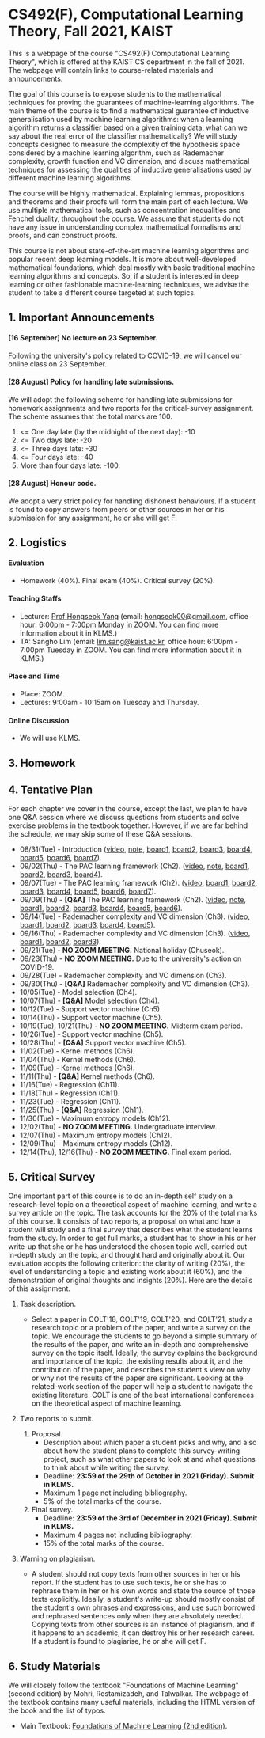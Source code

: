 # CS492(F), Computational Learning Theory, Fall 2021, KAIST

This is a webpage of the course "CS492(F) Computational Learning Theory", which is offered at the KAIST CS department in the fall of 2021. The webpage will contain links to course-related materials and announcements.

The goal of this course is to expose students to the mathematical techniques for proving the guarantees of machine-learning algorithms. The main theme of the course is to find a mathematical guarantee of inductive generalisation used by machine learning algorithms: when a learning algorithm returns a classifier based on a given training data, what can we say about the real error of the classifier mathematically? We will study concepts designed to measure the complexity of the hypothesis space considered by a machine learning algorithm, such as Rademacher complexity, growth function and VC dimension, and discuss mathematical techniques for assessing the qualities of inductive generalisations used by different machine learning algorithms.

The course will be highly mathematical. Explaining lemmas, propositions and theorems and their proofs will form the main part of each lecture. We use multiple mathematical tools, such as concentration inequalities and Fenchel duality, throughout the course. We assume that students do not have any issue in understanding complex mathematical formalisms and proofs, and can construct proofs.

This course is not about state-of-the-art machine learning algorithms and popular recent deep learning models. It is more about well-developed mathematical foundations, which deal mostly with basic traditional machine learning algorithms and concepts. So, if a student is interested in deep learning or other fashionable machine-learning techniques, we advise the student to take a different course targeted at such topics.

## 1. Important Announcements

#### [16 September] No lecture on 23 September.

Following the university's policy related to COVID-19, we will cancel our online class on 23 September.

#### [28 August] Policy for handling late submissions.

We will adopt the following scheme for handling late submissions for homework assignments and two reports for the critical-survey assignment. The scheme assumes that the total marks are 100.

1. <= One day late (by the midnight of the next day): -10
2. <= Two days late: -20
3. <= Three days late: -30
4. <= Four days late: -40
5. More than four days late: -100.

#### [28 August] Honour code.

We adopt a very strict policy for handling dishonest behaviours. If a student is found to copy answers from peers or other sources in her or his submission for any assignment, he or she will get F.

## 2. Logistics

#### Evaluation

* Homework (40%). Final exam (40%). Critical survey (20%).

#### Teaching Staffs

* Lecturer: [Prof Hongseok Yang](https://cs.kaist.ac.kr/people/view?idx=552&kind=faculty&menu=160) (email: hongseok00@gmail.com, office hour: 6:00pm - 7:00pm Monday in ZOOM. You can find more information about it in KLMS.)
* TA: Sangho Lim (email: lim.sang@kaist.ac.kr, office hour: 6:00pm - 7:00pm Tuesday in ZOOM. You can find more information about it in KLMS.)

#### Place and Time

* Place: ZOOM.
* Lectures: 9:00am - 10:15am on Tuesday and Thursday.

#### Online Discussion

* We will use KLMS.

## 3. Homework

## 4. Tentative Plan

For each chapter we cover in the course, except the last, we plan to have one Q&A session where we discuss questions from students and solve exercise problems in the textbook together. However, if we are far behind the schedule, we may skip some of these Q&A sessions.

* 08/31(Tue) - Introduction ([video](https://youtu.be/Lpks1MCvIv0), [note](https://github.com/hongseok-yang/CLT21/blob/master/Lectures/Lecture1/CLT21-L1-Introduction.pdf), [board1](https://github.com/hongseok-yang/CLT21/blob/master/Whiteboards/L1/L1-board1.png), [board2](https://github.com/hongseok-yang/CLT21/blob/master/Whiteboards/L1/L1-board2.png), [board3](https://github.com/hongseok-yang/CLT21/blob/master/Whiteboards/L1/L1-board3.png), [board4](https://github.com/hongseok-yang/CLT21/blob/master/Whiteboards/L1/L1-board4.png), [board5](https://github.com/hongseok-yang/CLT21/blob/master/Whiteboards/L1/L1-board5.png), [board6](https://github.com/hongseok-yang/CLT21/blob/master/Whiteboards/L1/L1-board6.png), [board7](https://github.com/hongseok-yang/CLT21/blob/master/Whiteboards/L1/L1-board7.png)). 
* 09/02(Thu) - The PAC learning framework (Ch2). ([video](https://youtu.be/Y9U7eu6zFx8), [note](https://github.com/hongseok-yang/CLT21/blob/master/Lectures/Lecture2/CLT21-L2-PAC.pdf), [board1](https://github.com/hongseok-yang/CLT21/blob/master/Whiteboards/L2/L2-board1.png), [board2](https://github.com/hongseok-yang/CLT21/blob/master/Whiteboards/L2/L2-board2.png), [board3](https://github.com/hongseok-yang/CLT21/blob/master/Whiteboards/L2/L2-board3.png), [board4](https://github.com/hongseok-yang/CLT21/blob/master/Whiteboards/L2/L2-board4.png)).
* 09/07(Tue) - The PAC learning framework (Ch2). ([video](https://youtu.be/Wj13XVwpVbA), [board1](https://github.com/hongseok-yang/CLT21/blob/master/Whiteboards/L3/L3-board1.pdf), [board2](https://github.com/hongseok-yang/CLT21/blob/master/Whiteboards/L3/L3-board2.png), [board3](https://github.com/hongseok-yang/CLT21/blob/master/Whiteboards/L3/L3-board3.png), [board4](https://github.com/hongseok-yang/CLT21/blob/master/Whiteboards/L3/L3-board4.png), [board5](https://github.com/hongseok-yang/CLT21/blob/master/Whiteboards/L3/L3-board5.png), [board6](https://github.com/hongseok-yang/CLT21/blob/master/Whiteboards/L3/L3-board6.png), [board7](https://github.com/hongseok-yang/CLT21/blob/master/Whiteboards/L3/L3-board7.png)).
* 09/09(Thu) - __**[Q&A]**__ The PAC learning framework (Ch2). ([video](https://youtu.be/sDDFNAC-Vso), [note](https://github.com/hongseok-yang/CLT21/blob/master/Lectures/Lecture2/CLT21-L2-PAC-exercises.pdf), [board1](https://github.com/hongseok-yang/CLT21/blob/master/Whiteboards/L4/L4-board1.pdf), [board2](https://github.com/hongseok-yang/CLT21/blob/master/Whiteboards/L4/L4-board2.png), [board3](https://github.com/hongseok-yang/CLT21/blob/master/Whiteboards/L4/L4-board3.png), [board4](https://github.com/hongseok-yang/CLT21/blob/master/Whiteboards/L4/L4-board4.png), [board5](https://github.com/hongseok-yang/CLT21/blob/master/Whiteboards/L4/L4-board5.png), [board6](https://github.com/hongseok-yang/CLT21/blob/master/Whiteboards/L4/L4-board6.png)).
* 09/14(Tue) - Rademacher complexity and VC dimension (Ch3). ([video](https://youtu.be/3t5HS5ppG6A), [board1](https://github.com/hongseok-yang/CLT21/blob/master/Whiteboards/L5/L5-board1.pdf), [board2](https://github.com/hongseok-yang/CLT21/blob/master/Whiteboards/L5/L5-board2.png), [board3](https://github.com/hongseok-yang/CLT21/blob/master/Whiteboards/L5/L5-board3.png), [board4](https://github.com/hongseok-yang/CLT21/blob/master/Whiteboards/L5/L5-board4.png), [board5](https://github.com/hongseok-yang/CLT21/blob/master/Whiteboards/L5/L5-board5.png)).
* 09/16(Thu) - Rademacher complexity and VC dimension (Ch3). ([video](https://youtu.be/TtNP8pmDiRM), [board1](https://github.com/hongseok-yang/CLT21/blob/master/Whiteboards/L6/L6-board1.pdf), [board2](https://github.com/hongseok-yang/CLT21/blob/master/Whiteboards/L6/L6-board2.png), [board3](https://github.com/hongseok-yang/CLT21/blob/master/Whiteboards/L6/L6-board3.png)).
* 09/21(Tue) - __**NO ZOOM MEETING.**__ National holiday (Chuseok).
* 09/23(Thu) - __**NO ZOOM MEETING.**__ Due to the university's action on COVID-19.
* 09/28(Tue) - Rademacher complexity and VC dimension (Ch3).
* 09/30(Thu) - __**[Q&A]**__ Rademacher complexity and VC dimension (Ch3).
* 10/05(Tue) - Model selection (Ch4).
* 10/07(Thu) - __**[Q&A]**__ Model selection (Ch4).
* 10/12(Tue) - Support vector machine (Ch5).
* 10/14(Thu) - Support vector machine (Ch5).
* 10/19(Tue), 10/21(Thu) - __**NO ZOOM MEETING.**__ Midterm exam period.
* 10/26(Tue) - Support vector machine (Ch5).
* 10/28(Thu) - __**[Q&A]**__ Support vector machine (Ch5).
* 11/02(Tue) - Kernel methods (Ch6).
* 11/04(Thu) - Kernel methods (Ch6).
* 11/09(Tue) - Kernel methods (Ch6).
* 11/11(Thu) - __**[Q&A]**__ Kernel methods (Ch6).
* 11/16(Tue) - Regression (Ch11).
* 11/18(Thu) - Regression (Ch11).
* 11/23(Tue) - Regression (Ch11).
* 11/25(Thu) - __**[Q&A]**__ Regression (Ch11).
* 11/30(Tue) - Maximum entropy models (Ch12).
* 12/02(Thu) - __**NO ZOOM MEETING.**__ Undergraduate interview.
* 12/07(Thu) - Maximum entropy models (Ch12).
* 12/09(Thu) - Maximum entropy models (Ch12).
* 12/14(Thu), 12/16(Thu) - __**NO ZOOM MEETING.**__ Final exam period.

## 5. Critical Survey

One important part of this course is to do an in-depth self study on a research-level topic on a theoretical aspect of machine learning, and write a survey article on the topic. The task accounts for the 20% of the total marks of this course. It consists of two reports, a proposal on what and how a student will study and a final survey that describes what the student learns from the study. In order to get full marks, a student has to show in his or her write-up that she or he has understood the chosen topic well, carried out in-depth study on the topic, and thought hard and originally about it. Our evaluation adopts the following criterion: the clarity of writing (20%), the level of understanding a topic and existing work about it (60%), and the demonstration of original thoughts and insights (20%). Here are the details of this assignment.

1. Task description.
   * Select a paper in COLT'18, COLT'19, COLT'20, and COLT'21, study a research topic or a problem of the paper, and write a survey on the topic. We encourage the students to go beyond a simple summary of the results of the paper, and write an in-depth and comprehensive survey on the topic itself. Ideally, the survey explains the background and importance of the topic, the existing results about it, and the contribution of the paper, and describes the student's view on why or why not the results of the paper are significant. Looking at the related-work section of the paper will help a student to navigate the existing literature. COLT is one of the best international conferences on the theoretical aspect of machine learning.

2. Two reports to submit.
   1. Proposal.
      * Description about which paper a student picks and why, and also about how the student plans to complete this survey-writing project, such as what other papers to look at and what questions to think about while writing the survey.
      * Deadline: __**23:59 of the 29th of October in 2021 (Friday). Submit in KLMS.**__
      * Maximum 1 page not including bibliography.
      * 5% of the total marks of the course.
   2. Final survey.
      * Deadline: __**23:59 of the 3rd of December in 2021 (Friday). Submit in KLMS.**__
      * Maximum 4 pages not including bibliography.
      * 15% of the total marks of the course.

3. Warning on plagiarism.
   * A student should not copy texts from other sources in her or his report. If the student has to use such texts, he or she has to rephrase them in her or his own words and state the source of those texts explicitly. Ideally, a student's write-up should mostly consist of the student's own phrases and expressions, and use such borrowed and rephrased sentences only when they are absolutely needed. Copying texts from other sources is an instance of plagiarism, and if it happens to an academic, it can destroy his or her research career. If a student is found to plagiarise, he or she will get F.

## 6. Study Materials

We will closely follow the textbook "Foundations of Machine Learning" (second edition) by Mohri, Rostamizadeh, and Talwalkar. The webpage of the textbook contains many useful materials, including the HTML version of the book and the list of typos.

* Main Textbook: [Foundations of Machine Learning (2nd edition)](https://cs.nyu.edu/~mohri/mlbook/).


